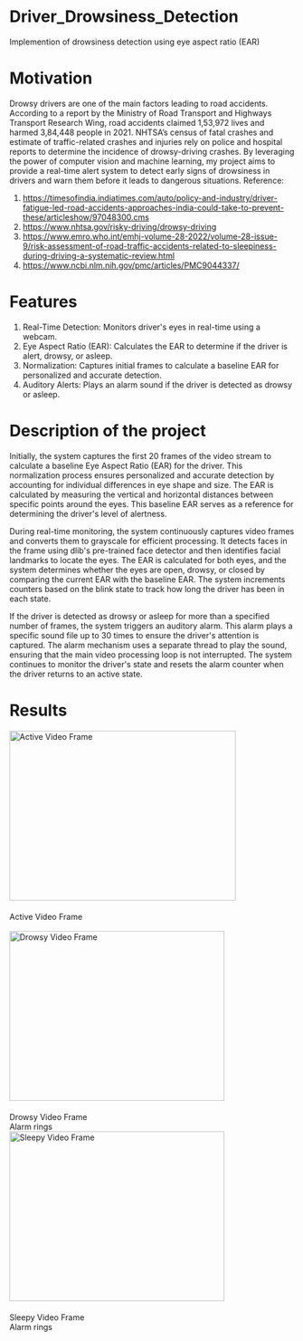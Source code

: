 # Driver_Drowsiness_Detection
Implemention of drowsiness detection using eye aspect ratio (EAR)

# Motivation
Drowsy drivers are one of the main factors leading to road accidents. According to a report by the Ministry of Road Transport and  Highways Transport Research Wing, road accidents claimed 1,53,972 lives and harmed 3,84,448 people in 2021. NHTSA’s census of fatal crashes and estimate of traffic-related crashes and injuries rely on police and hospital reports to determine the incidence of drowsy-driving crashes. By leveraging the power of computer vision and machine learning, my project aims to provide a real-time alert system to detect early signs of drowsiness in drivers and warn them before it leads to dangerous situations.
Reference:
1. https://timesofindia.indiatimes.com/auto/policy-and-industry/driver-fatigue-led-road-accidents-approaches-india-could-take-to-prevent-these/articleshow/97048300.cms
2. https://www.nhtsa.gov/risky-driving/drowsy-driving
3. https://www.emro.who.int/emhj-volume-28-2022/volume-28-issue-9/risk-assessment-of-road-traffic-accidents-related-to-sleepiness-during-driving-a-systematic-review.html
4. https://www.ncbi.nlm.nih.gov/pmc/articles/PMC9044337/

# Features
1. Real-Time Detection: Monitors driver's eyes in real-time using a webcam.
2. Eye Aspect Ratio (EAR): Calculates the EAR to determine if the driver is alert, drowsy, or asleep.
3. Normalization: Captures initial frames to calculate a baseline EAR for personalized and accurate detection.
4. Auditory Alerts: Plays an alarm sound if the driver is detected as drowsy or asleep.

# Description of the project
  Initially, the system captures the first 20 frames of the video stream to calculate a baseline Eye Aspect Ratio (EAR) for the driver. This normalization process ensures personalized and accurate detection by accounting for individual differences in eye shape and size. The EAR is calculated by measuring the vertical and horizontal distances between specific points around the eyes. This baseline EAR serves as a reference for determining the driver's level of alertness.

  During real-time monitoring, the system continuously captures video frames and converts them to grayscale for efficient processing. It detects faces in the frame using dlib's pre-trained face detector and then identifies facial landmarks to locate the eyes. The EAR is calculated for both eyes, and the system determines whether the eyes are open, drowsy, or closed by comparing the current EAR with the baseline EAR. The system increments counters based on the blink state to track how long the driver has been in each state.

  If the driver is detected as drowsy or asleep for more than a specified number of frames, the system triggers an auditory alarm. This alarm plays a specific sound file up to 30 times to ensure the driver's attention is captured. The alarm mechanism uses a separate thread to play the sound, ensuring that the main video processing loop is not interrupted. The system continues to monitor the driver's state and resets the alarm counter when the driver returns to an active state.

# Results
<img src="https://github.com/user-attachments/assets/a3b6da8e-0aae-445d-b950-ca9da93be0e8" alt="Active Video Frame" width="400" height="300" style="margin-bottom: 20px;"><br>
Active Video Frame <br><br>
<img src="https://github.com/user-attachments/assets/60463c88-f654-4216-8a11-ee406b60abd8" alt="Drowsy Video Frame" width="380" height="300" style="margin-bottom: 20px;"><br>
Drowsy Video Frame <br>Alarm rings<br>
<img src="https://github.com/user-attachments/assets/f3befe6d-3e1e-40df-acec-118ec965654f" alt="Sleepy Video Frame" width="380" height="300" style="margin-bottom: 20px;"><br>
Sleepy Video Frame <br>Alarm rings

